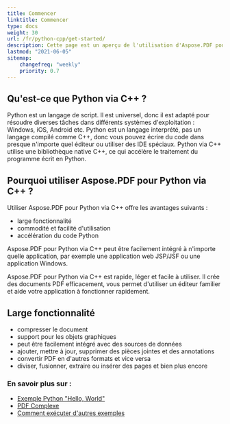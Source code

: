 ```yaml
---
title: Commencer 
linktitle: Commencer
type: docs
weight: 30
url: /fr/python-cpp/get-started/
description: Cette page est un aperçu de l'utilisation d'Aspose.PDF pour Python via C++ pour créer et éditer un document PDF
lastmod: "2021-06-05"   
sitemap: 
    changefreq: "weekly"
    priority: 0.7
---
```


## Qu'est-ce que Python via C++ ?

Python est un langage de script. Il est universel, donc il est adapté pour résoudre diverses tâches dans différents systèmes d'exploitation : Windows, iOS, Android etc. Python est un langage interprété, pas un langage compilé comme C++, donc vous pouvez écrire du code dans presque n'importe quel éditeur ou utiliser des IDE spéciaux. Python via C++ utilise une bibliothèque native C++, ce qui accélère le traitement du programme écrit en Python.

## Pourquoi utiliser Aspose.PDF pour Python via C++ ?

Utiliser Aspose.PDF pour Python via C++ offre les avantages suivants :

- large fonctionnalité
- commodité et facilité d'utilisation
- accélération du code Python

Aspose.PDF pour Python via C++ peut être facilement intégré à n'importe quelle application, par exemple une application web JSP/JSF ou une application Windows.

Aspose.PDF pour Python via C++ est rapide, léger et facile à utiliser. Il crée des documents PDF efficacement, vous permet d'utiliser un éditeur familier et aide votre application à fonctionner rapidement.

## Large fonctionnalité

- compresser le document
- support pour les objets graphiques
- peut être facilement intégré avec des sources de données
- ajouter, mettre à jour, supprimer des pièces jointes et des annotations
- convertir PDF en d'autres formats et vice versa
- diviser, fusionner, extraire ou insérer des pages et bien plus encore

### En savoir plus sur :

- [Exemple Python "Hello, World"](/pdf/fr/python-cpp/hello-world-example/)
- [PDF Complexe](/pdf/fr/python-cpp/complex-pdf-example/)
- [Comment exécuter d'autres exemples](/pdf/fr/python-cpp/how-to-run-other-examples/)
